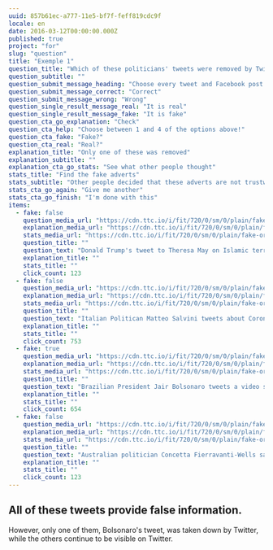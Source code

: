 ```yaml
---
uuid: 857b61ec-a777-11e5-bf7f-feff819cdc9f
locale: en
date: 2016-03-12T00:00:00.000Z
published: true
project: "for"
slug: "question"
title: "Exemple 1"
question_title: "Which of these politicians' tweets were removed by Twitter?"
question_subtitle: ""
question_submit_message_heading: "Choose every tweet and Facebook post you think was removed"
question_submit_message_correct: "Correct"
question_submit_message_wrong: "Wrong"
question_single_result_message_real: "It is real"
question_single_result_message_fake: "It is fake"
question_cta_go_explanation: "Check"
question_cta_help: "Choose between 1 and 4 of the options above!"
question_cta_fake: "Fake?"
question_cta_real: "Real?"
explanation_title: "Only one of these was removed"
explanation_subtitle: ""
explanation_cta_go_stats: "See what other people thought"
stats_title: "Find the fake adverts"
stats_subtitle: "Other people decided that these adverts are not trustworthy"
stats_cta_go_again: "Give me another"
stats_cta_go_finish: "I'm done with this"
items:
  - fake: false
    question_media_url: "https://cdn.ttc.io/i/fit/720/0/sm/0/plain/fake-or-real-news-edition/takedown1.png"
    explanation_media_url: "https://cdn.ttc.io/i/fit/720/0/sm/0/plain/fake-or-real-news-edition/takedown1.png"
    stats_media_url: "https://cdn.ttc.io/i/fit/720/0/sm/0/plain/fake-or-real-news-edition/takedown1.png"
    question_title: ""
    question_text: "Donald Trump's tweet to Theresa May on Islamic terrorism"
    explanation_title: ""
    stats_title: ""
    click_count: 123
  - fake: false
    question_media_url: "https://cdn.ttc.io/i/fit/720/0/sm/0/plain/fake-or-real-news-edition/takedown2.png"
    explanation_media_url: "https://cdn.ttc.io/i/fit/720/0/sm/0/plain/fake-or-real-news-edition/takedown2.png"
    stats_media_url: "https://cdn.ttc.io/i/fit/720/0/sm/0/plain/fake-or-real-news-edition/takedown2.png"
    question_title: ""
    question_text: "Italian Politican Matteo Salvini tweets about Coronavirus myths"
    explanation_title: ""
    stats_title: ""
    click_count: 753
  - fake: true
    question_media_url: "https://cdn.ttc.io/i/fit/720/0/sm/0/plain/fake-or-real-news-edition/takedown3.jpeg"
    explanation_media_url: "https://cdn.ttc.io/i/fit/720/0/sm/0/plain/fake-or-real-news-edition/takedown3.jpeg"
    stats_media_url: "https://cdn.ttc.io/i/fit/720/0/sm/0/plain/fake-or-real-news-edition/takedown3.jpeg"
    question_title: ""
    question_text: "Brazilian President Jair Bolsonaro tweets a video showing factories that remained open in light of the Coronavirus health emergency, indicating that such a situation was threatening to the health of the people"
    explanation_title: ""
    stats_title: ""
    click_count: 654
  - fake: false
    question_media_url: "https://cdn.ttc.io/i/fit/720/0/sm/0/plain/fake-or-real-news-edition/takedown4.png"
    explanation_media_url: "https://cdn.ttc.io/i/fit/720/0/sm/0/plain/fake-or-real-news-edition/takedown4.png"
    stats_media_url: "https://cdn.ttc.io/i/fit/720/0/sm/0/plain/fake-or-real-news-edition/takedown4.png"
    question_title: ""
    question_text: "Australian politician Concetta Fierravanti-Wells saying bushfires were caused by arsonists"
    explanation_title: ""
    stats_title: ""
    click_count: 123
---
```

## All of these tweets provide false information. 

However, only one of them, Bolsonaro's tweet, was taken down by Twitter, while the others continue to be visible on Twitter.
